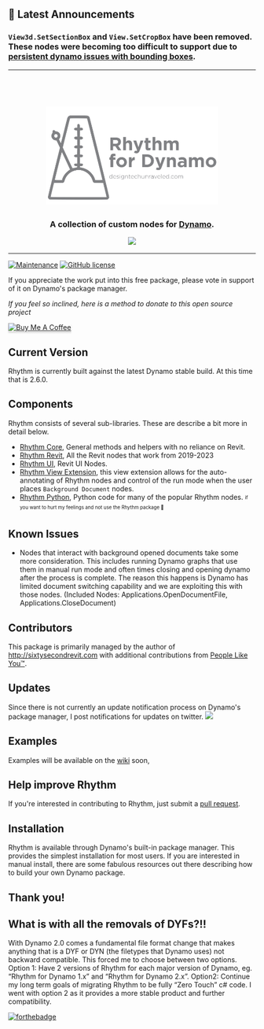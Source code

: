 ## 📢 Latest Announcements

### `View3d.SetSectionBox` and `View.SetCropBox` have been removed. These nodes were becoming too difficult to support due to [persistent dynamo issues with bounding boxes](https://forum.dynamobim.com/t/problem-setting-crop-boxes-and-section-boxes-in-revit-2022/70045/29).

---

<h1 align="center">
  <br>
  <img src="!Documentation/Logo/RhythmLogo.png" alt="Rhythm" width="350">
  <br>
</h1>

<h3 align="center">A collection of custom nodes for <a href="http://dynamobim.org/" target="_blank">Dynamo</a>.</h4>

<p align="center">
  <a href="https://getyarn.io/yarn-clip/e2546962-768f-4e04-a4e6-5e51a3025f8d">
   <img src="https://forthebadge.com/images/badges/60-percent-of-the-time-works-every-time.svg">
  </a>
</p>

---

[![Maintenance](https://img.shields.io/badge/Maintained%3F-yes-green.svg)](https://github.com/johnpierson/RhythmForDynamo/graphs/commit-activity)
[![GitHub license](https://img.shields.io/github/license/johnpierson/RhythmForDynamo)](https://github.com/johnpierson/RhythmForDynamo/blob/master/LICENSE)

If you appreciate the work put into this free package, please vote in support of it on Dynamo's package manager. 

 _If you feel so inclined, here is a method to donate to this open source project_

 <a href="https://www.buymeacoffee.com/j0hnp" target="_blank"><img src="https://www.buymeacoffee.com/assets/img/custom_images/orange_img.png" alt="Buy Me A Coffee" style="height: 41px !important;width: 174px !important;box-shadow: 0px 3px 2px 0px rgba(190, 190, 190, 0.5) !important;-webkit-box-shadow: 0px 3px 2px 0px rgba(190, 190, 190, 0.5) !important;" ></a>

## Current Version
Rhythm is currently built against the latest Dynamo stable build. At this time that is 2.6.0.

## Components
Rhythm consists of several sub-libraries. These are describe a bit more in detail below.
- [Rhythm Core](https://github.com/johnpierson/RhythmForDynamo/tree/master/src/RhythmCore), General methods and helpers with no reliance on Revit.
- [Rhythm Revit](https://github.com/johnpierson/RhythmForDynamo/tree/master/src/Rhythm), All the Revit nodes that work from 2019-2023
- [Rhythm UI](https://github.com/johnpierson/RhythmForDynamo/tree/master/src/RhythmUI), Revit UI Nodes.
- [Rhythm View Extension](https://github.com/johnpierson/RhythmForDynamo/tree/master/src/RhythmViewExtension), this view extension allows for the auto-annotating of Rhythm nodes and control of the run mode when the user places `Background Document` nodes.
- [Rhythm Python](https://github.com/johnpierson/RhythmForDynamo/tree/master/RhythmPython), Python code for many of the popular Rhythm  nodes. <sub><sup>if you want to hurt my feelings and not use the Rhythm package :pleading_face: </sub></sup>

## Known Issues
- Nodes that interact with background opened documents take some more consideration. This includes running Dynamo graphs that use them in manual run mode and often times closing and opening dynamo after the process is complete. The reason this happens is Dynamo has limited document switching capability and we are exploiting this with those nodes. (Included Nodes: Applications.OpenDocumentFile, Applications.CloseDocument)

## Contributors
This package is primarily managed by the author of http://sixtysecondrevit.com with additional contributions from [People Like You™](https://github.com/johnpierson/RhythmForDynamo/graphs/contributors).

## Updates
Since there is not currently an update notification process on Dynamo's package manager, I post notifications for updates on twitter.
[![](https://img.shields.io/twitter/follow/60secondrevit.svg?label=Follow&style=social)](https://twitter.com/60secondrevit)

## Examples
Examples will be available on the [wiki](https://github.com/johnpierson/RhythmForDynamo/wiki) soon,

## Help improve Rhythm
If you're interested in contributing to Rhythm, just submit a [pull request](https://github.com/sixtysecondrevit/RhythmForDynamo/pulls).

## Installation
Rhythm is available through Dynamo's built-in package manager. This provides the simplest installation for most users. If you are interested in manual install, there are some fabulous resources out there describing how to build your own Dynamo package.

## Thank you!

## What is with all the removals of DYFs?!!
With Dynamo 2.0 comes a fundamental file format change that makes anything that is a DYF or DYN (the filetypes that Dynamo uses) not backward compatible. This forced me to choose between two options. Option 1: Have 2 versions of Rhythm for each major version of Dynamo, eg. “Rhythm for Dynamo 1.x” and “Rhythm for Dynamo 2.x”. Option2: Continue my long term goals of migrating Rhythm to be fully “Zero Touch” c# code. I went with option 2 as it provides a more stable product and further compatibility.

[![forthebadge](https://forthebadge.com/images/badges/made-with-crayons.svg)](https://forthebadge.com)

